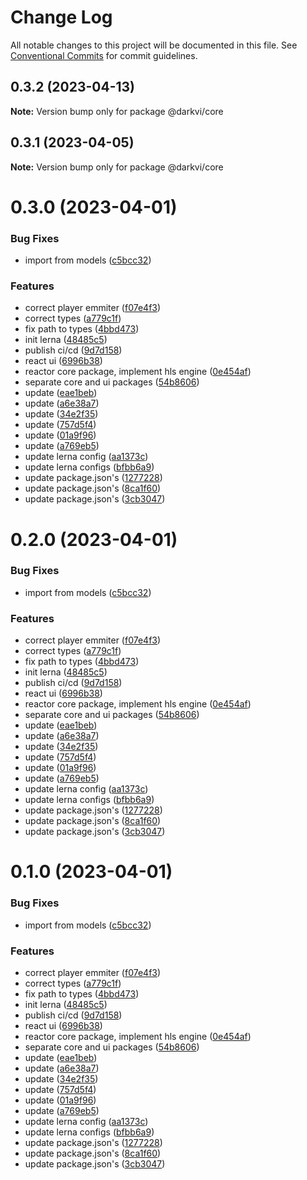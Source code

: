 # Change Log

All notable changes to this project will be documented in this file.
See [Conventional Commits](https://conventionalcommits.org) for commit guidelines.

## 0.3.2 (2023-04-13)

**Note:** Version bump only for package @darkvi/core

## 0.3.1 (2023-04-05)

**Note:** Version bump only for package @darkvi/core

# 0.3.0 (2023-04-01)

### Bug Fixes

- import from models ([c5bcc32](https://github.com/ndt080/darkvi-player/commit/c5bcc32bc19e2dcc4f5b274f24edbbff932cc78d))

### Features

- correct player emmiter ([f07e4f3](https://github.com/ndt080/darkvi-player/commit/f07e4f359509b83f3b46d5731bb315b5acdb9c52))
- correct types ([a779c1f](https://github.com/ndt080/darkvi-player/commit/a779c1f603e8d9e02427cfc84d0b3203f9845697))
- fix path to types ([4bbd473](https://github.com/ndt080/darkvi-player/commit/4bbd4730e3a88a4cdf917714c6a919d1c6cc27ba))
- init lerna ([48485c5](https://github.com/ndt080/darkvi-player/commit/48485c596182c51a1a3a60030ddec7672498578c))
- publish ci/cd ([9d7d158](https://github.com/ndt080/darkvi-player/commit/9d7d158325f022c7eb0a904ac3d6527436b68d44))
- react ui ([6996b38](https://github.com/ndt080/darkvi-player/commit/6996b38fca051860482895ba8c3a1c3c06fe0b03))
- reactor core package, implement hls engine ([0e454af](https://github.com/ndt080/darkvi-player/commit/0e454afeeecb5dd74abc275a1d489559ae5d104d))
- separate core and ui packages ([54b8606](https://github.com/ndt080/darkvi-player/commit/54b86063a0ca9b555e4abe0fbd561286acd77a60))
- update ([eae1beb](https://github.com/ndt080/darkvi-player/commit/eae1bebef5478b0ae02b6a940758930f9caf3902))
- update ([a6e38a7](https://github.com/ndt080/darkvi-player/commit/a6e38a76db1771cf2812077e7b2675c3d1eda789))
- update ([34e2f35](https://github.com/ndt080/darkvi-player/commit/34e2f35c98aaf5fa4d3d4c5e3b0a5c5a43671b45))
- update ([757d5f4](https://github.com/ndt080/darkvi-player/commit/757d5f43038dd2e72af72cc07d00b6f6fb4865ca))
- update ([01a9f96](https://github.com/ndt080/darkvi-player/commit/01a9f9658487e6b8acabe61079740b37f0bf2171))
- update ([a769eb5](https://github.com/ndt080/darkvi-player/commit/a769eb5b1a07943dd50fae2e6bd09644e0f7b501))
- update lerna config ([aa1373c](https://github.com/ndt080/darkvi-player/commit/aa1373ccc54c32f6624636a7ed01b0e225dcdeba))
- update lerna configs ([bfbb6a9](https://github.com/ndt080/darkvi-player/commit/bfbb6a9ac0d2a6ac6dbbd74fe092e801392da9c6))
- update package.json's ([1277228](https://github.com/ndt080/darkvi-player/commit/1277228256bdefe553d790c3dc3845cb2f874ca8))
- update package.json's ([8ca1f60](https://github.com/ndt080/darkvi-player/commit/8ca1f60788dacb825ae538d77d71adc670c86267))
- update package.json's ([3cb3047](https://github.com/ndt080/darkvi-player/commit/3cb304789af89f5c5ea8b08e5a15ee3730cfa47c))

# 0.2.0 (2023-04-01)

### Bug Fixes

- import from models ([c5bcc32](https://github.com/ndt080/darkvi-player/commit/c5bcc32bc19e2dcc4f5b274f24edbbff932cc78d))

### Features

- correct player emmiter ([f07e4f3](https://github.com/ndt080/darkvi-player/commit/f07e4f359509b83f3b46d5731bb315b5acdb9c52))
- correct types ([a779c1f](https://github.com/ndt080/darkvi-player/commit/a779c1f603e8d9e02427cfc84d0b3203f9845697))
- fix path to types ([4bbd473](https://github.com/ndt080/darkvi-player/commit/4bbd4730e3a88a4cdf917714c6a919d1c6cc27ba))
- init lerna ([48485c5](https://github.com/ndt080/darkvi-player/commit/48485c596182c51a1a3a60030ddec7672498578c))
- publish ci/cd ([9d7d158](https://github.com/ndt080/darkvi-player/commit/9d7d158325f022c7eb0a904ac3d6527436b68d44))
- react ui ([6996b38](https://github.com/ndt080/darkvi-player/commit/6996b38fca051860482895ba8c3a1c3c06fe0b03))
- reactor core package, implement hls engine ([0e454af](https://github.com/ndt080/darkvi-player/commit/0e454afeeecb5dd74abc275a1d489559ae5d104d))
- separate core and ui packages ([54b8606](https://github.com/ndt080/darkvi-player/commit/54b86063a0ca9b555e4abe0fbd561286acd77a60))
- update ([eae1beb](https://github.com/ndt080/darkvi-player/commit/eae1bebef5478b0ae02b6a940758930f9caf3902))
- update ([a6e38a7](https://github.com/ndt080/darkvi-player/commit/a6e38a76db1771cf2812077e7b2675c3d1eda789))
- update ([34e2f35](https://github.com/ndt080/darkvi-player/commit/34e2f35c98aaf5fa4d3d4c5e3b0a5c5a43671b45))
- update ([757d5f4](https://github.com/ndt080/darkvi-player/commit/757d5f43038dd2e72af72cc07d00b6f6fb4865ca))
- update ([01a9f96](https://github.com/ndt080/darkvi-player/commit/01a9f9658487e6b8acabe61079740b37f0bf2171))
- update ([a769eb5](https://github.com/ndt080/darkvi-player/commit/a769eb5b1a07943dd50fae2e6bd09644e0f7b501))
- update lerna config ([aa1373c](https://github.com/ndt080/darkvi-player/commit/aa1373ccc54c32f6624636a7ed01b0e225dcdeba))
- update lerna configs ([bfbb6a9](https://github.com/ndt080/darkvi-player/commit/bfbb6a9ac0d2a6ac6dbbd74fe092e801392da9c6))
- update package.json's ([1277228](https://github.com/ndt080/darkvi-player/commit/1277228256bdefe553d790c3dc3845cb2f874ca8))
- update package.json's ([8ca1f60](https://github.com/ndt080/darkvi-player/commit/8ca1f60788dacb825ae538d77d71adc670c86267))
- update package.json's ([3cb3047](https://github.com/ndt080/darkvi-player/commit/3cb304789af89f5c5ea8b08e5a15ee3730cfa47c))

# 0.1.0 (2023-04-01)

### Bug Fixes

- import from models ([c5bcc32](https://github.com/ndt080/darkvi-player/commit/c5bcc32bc19e2dcc4f5b274f24edbbff932cc78d))

### Features

- correct player emmiter ([f07e4f3](https://github.com/ndt080/darkvi-player/commit/f07e4f359509b83f3b46d5731bb315b5acdb9c52))
- correct types ([a779c1f](https://github.com/ndt080/darkvi-player/commit/a779c1f603e8d9e02427cfc84d0b3203f9845697))
- fix path to types ([4bbd473](https://github.com/ndt080/darkvi-player/commit/4bbd4730e3a88a4cdf917714c6a919d1c6cc27ba))
- init lerna ([48485c5](https://github.com/ndt080/darkvi-player/commit/48485c596182c51a1a3a60030ddec7672498578c))
- publish ci/cd ([9d7d158](https://github.com/ndt080/darkvi-player/commit/9d7d158325f022c7eb0a904ac3d6527436b68d44))
- react ui ([6996b38](https://github.com/ndt080/darkvi-player/commit/6996b38fca051860482895ba8c3a1c3c06fe0b03))
- reactor core package, implement hls engine ([0e454af](https://github.com/ndt080/darkvi-player/commit/0e454afeeecb5dd74abc275a1d489559ae5d104d))
- separate core and ui packages ([54b8606](https://github.com/ndt080/darkvi-player/commit/54b86063a0ca9b555e4abe0fbd561286acd77a60))
- update ([eae1beb](https://github.com/ndt080/darkvi-player/commit/eae1bebef5478b0ae02b6a940758930f9caf3902))
- update ([a6e38a7](https://github.com/ndt080/darkvi-player/commit/a6e38a76db1771cf2812077e7b2675c3d1eda789))
- update ([34e2f35](https://github.com/ndt080/darkvi-player/commit/34e2f35c98aaf5fa4d3d4c5e3b0a5c5a43671b45))
- update ([757d5f4](https://github.com/ndt080/darkvi-player/commit/757d5f43038dd2e72af72cc07d00b6f6fb4865ca))
- update ([01a9f96](https://github.com/ndt080/darkvi-player/commit/01a9f9658487e6b8acabe61079740b37f0bf2171))
- update ([a769eb5](https://github.com/ndt080/darkvi-player/commit/a769eb5b1a07943dd50fae2e6bd09644e0f7b501))
- update lerna config ([aa1373c](https://github.com/ndt080/darkvi-player/commit/aa1373ccc54c32f6624636a7ed01b0e225dcdeba))
- update lerna configs ([bfbb6a9](https://github.com/ndt080/darkvi-player/commit/bfbb6a9ac0d2a6ac6dbbd74fe092e801392da9c6))
- update package.json's ([1277228](https://github.com/ndt080/darkvi-player/commit/1277228256bdefe553d790c3dc3845cb2f874ca8))
- update package.json's ([8ca1f60](https://github.com/ndt080/darkvi-player/commit/8ca1f60788dacb825ae538d77d71adc670c86267))
- update package.json's ([3cb3047](https://github.com/ndt080/darkvi-player/commit/3cb304789af89f5c5ea8b08e5a15ee3730cfa47c))
